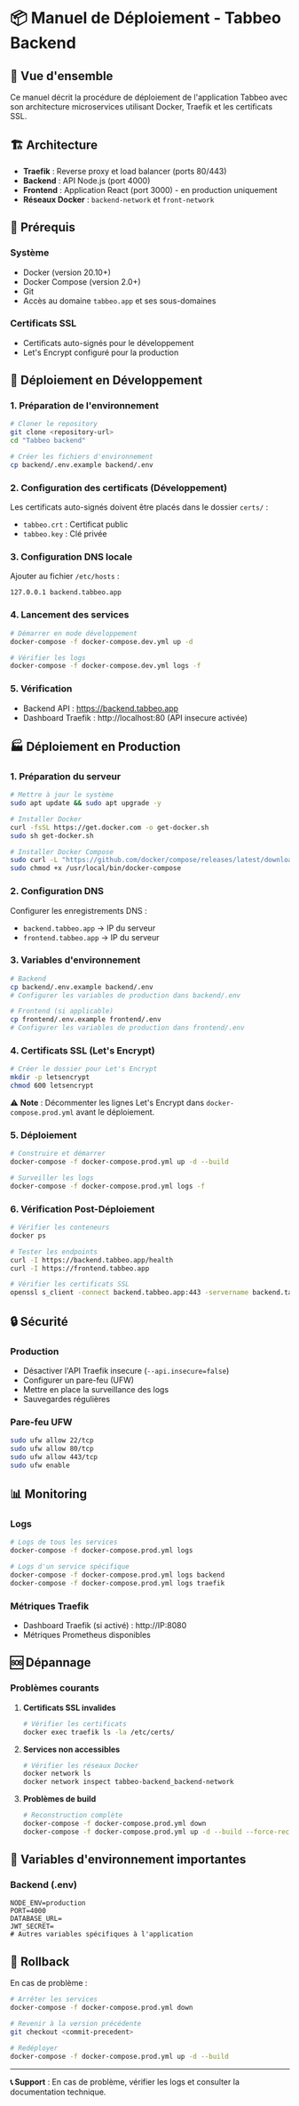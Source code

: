 # 📦 Manuel de Déploiement - Tabbeo Backend

## 🎯 Vue d'ensemble

Ce manuel décrit la procédure de déploiement de l'application Tabbeo avec son architecture microservices utilisant Docker, Traefik et les certificats SSL.

## 🏗️ Architecture

- **Traefik** : Reverse proxy et load balancer (ports 80/443)
- **Backend** : API Node.js (port 4000)
- **Frontend** : Application React (port 3000) - en production uniquement
- **Réseaux Docker** : `backend-network` et `front-network`

## 🔧 Prérequis

### Système
- Docker (version 20.10+)
- Docker Compose (version 2.0+)
- Git
- Accès au domaine `tabbeo.app` et ses sous-domaines

### Certificats SSL
- Certificats auto-signés pour le développement
- Let's Encrypt configuré pour la production

## 🚀 Déploiement en Développement

### 1. Préparation de l'environnement

```bash
# Cloner le repository
git clone <repository-url>
cd "Tabbeo backend"

# Créer les fichiers d'environnement
cp backend/.env.example backend/.env
```

### 2. Configuration des certificats (Développement)

Les certificats auto-signés doivent être placés dans le dossier `certs/` :
- `tabbeo.crt` : Certificat public
- `tabbeo.key` : Clé privée

### 3. Configuration DNS locale

Ajouter au fichier `/etc/hosts` :
```
127.0.0.1 backend.tabbeo.app
```

### 4. Lancement des services

```bash
# Démarrer en mode développement
docker-compose -f docker-compose.dev.yml up -d

# Vérifier les logs
docker-compose -f docker-compose.dev.yml logs -f
```

### 5. Vérification

- Backend API : https://backend.tabbeo.app
- Dashboard Traefik : http://localhost:80 (API insecure activée)

## 🏭 Déploiement en Production

### 1. Préparation du serveur

```bash
# Mettre à jour le système
sudo apt update && sudo apt upgrade -y

# Installer Docker
curl -fsSL https://get.docker.com -o get-docker.sh
sudo sh get-docker.sh

# Installer Docker Compose
sudo curl -L "https://github.com/docker/compose/releases/latest/download/docker-compose-$(uname -s)-$(uname -m)" -o /usr/local/bin/docker-compose
sudo chmod +x /usr/local/bin/docker-compose
```

### 2. Configuration DNS

Configurer les enregistrements DNS :
- `backend.tabbeo.app` → IP du serveur
- `frontend.tabbeo.app` → IP du serveur

### 3. Variables d'environnement

```bash
# Backend
cp backend/.env.example backend/.env
# Configurer les variables de production dans backend/.env

# Frontend (si applicable)
cp frontend/.env.example frontend/.env
# Configurer les variables de production dans frontend/.env
```

### 4. Certificats SSL (Let's Encrypt)

```bash
# Créer le dossier pour Let's Encrypt
mkdir -p letsencrypt
chmod 600 letsencrypt
```

⚠️ **Note** : Décommenter les lignes Let's Encrypt dans `docker-compose.prod.yml` avant le déploiement.

### 5. Déploiement

```bash
# Construire et démarrer
docker-compose -f docker-compose.prod.yml up -d --build

# Surveiller les logs
docker-compose -f docker-compose.prod.yml logs -f
```

### 6. Vérification Post-Déploiement

```bash
# Vérifier les conteneurs
docker ps

# Tester les endpoints
curl -I https://backend.tabbeo.app/health
curl -I https://frontend.tabbeo.app

# Vérifier les certificats SSL
openssl s_client -connect backend.tabbeo.app:443 -servername backend.tabbeo.app
```

## 🔒 Sécurité

### Production
- Désactiver l'API Traefik insecure (`--api.insecure=false`)
- Configurer un pare-feu (UFW)
- Mettre en place la surveillance des logs
- Sauvegardes régulières

### Pare-feu UFW
```bash
sudo ufw allow 22/tcp
sudo ufw allow 80/tcp
sudo ufw allow 443/tcp
sudo ufw enable
```

## 📊 Monitoring

### Logs
```bash
# Logs de tous les services
docker-compose -f docker-compose.prod.yml logs

# Logs d'un service spécifique
docker-compose -f docker-compose.prod.yml logs backend
docker-compose -f docker-compose.prod.yml logs traefik
```

### Métriques Traefik
- Dashboard Traefik (si activé) : http://IP:8080
- Métriques Prometheus disponibles

## 🆘 Dépannage

### Problèmes courants

1. **Certificats SSL invalides**
   ```bash
   # Vérifier les certificats
   docker exec traefik ls -la /etc/certs/
   ```

2. **Services non accessibles**
   ```bash
   # Vérifier les réseaux Docker
   docker network ls
   docker network inspect tabbeo-backend_backend-network
   ```

3. **Problèmes de build**
   ```bash
   # Reconstruction complète
   docker-compose -f docker-compose.prod.yml down
   docker-compose -f docker-compose.prod.yml up -d --build --force-recreate
   ```

## 📝 Variables d'environnement importantes

### Backend (.env)
```
NODE_ENV=production
PORT=4000
DATABASE_URL=
JWT_SECRET=
# Autres variables spécifiques à l'application
```

## 🔄 Rollback

En cas de problème :
```bash
# Arrêter les services
docker-compose -f docker-compose.prod.yml down

# Revenir à la version précédente
git checkout <commit-precedent>

# Redéployer
docker-compose -f docker-compose.prod.yml up -d --build
```

---

**📞 Support** : En cas de problème, vérifier les logs et consulter la documentation technique.
